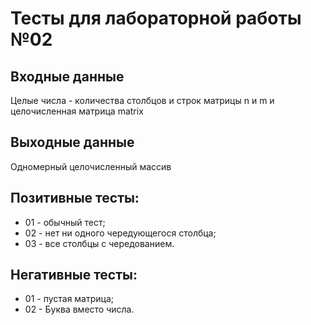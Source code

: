 # Тесты для лабораторной работы №02

## Входные данные
Целые числа - количества столбцов и строк матрицы n и m и целочисленная матрица matrix

## Выходные данные
Одномерный целочисленный массив

## Позитивные тесты:
- 01 - обычный тест;
- 02 - нет ни одного чередующегося столбца;
- 03 - все столбцы с чередованием.

## Негативные тесты:
- 01 - пустая матрица;
- 02 - Буква вместо числа.